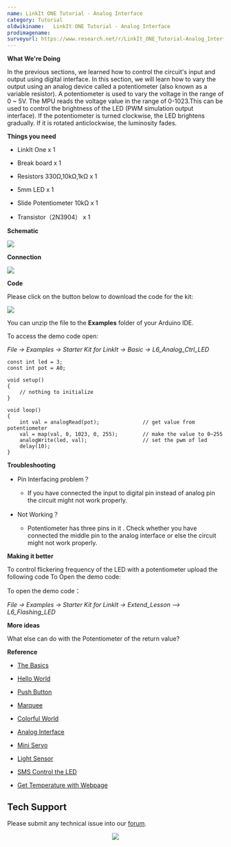 ```yaml
---
name: LinkIt ONE Tutorial - Analog Interface
category: Tutorial
oldwikiname:   LinkIt ONE Tutorial - Analog Interface
prodimagename:
surveyurl: https://www.research.net/r/LinkIt_ONE_Tutorial-Analog_Interface
---
```


**What We're Doing**

In the previous sections, we learned how to control the circuit's input and output using digital interface. In this section, we will learn how to vary the output using an analog device called a potentiometer (also known as a variable resistor). A potentiometer is used to vary the voltage in the range of 0 ~ 5V. The MPU reads the voltage value in the range of 0-1023.This can be used to control the brightness of the LED (PWM simulation output interface). If the potentiometer is turned clockwise, the LED brightens gradually. If it is rotated anticlockwise, the luminosity fades.

**Things you need**

*   LinkIt One x 1

*   Break board x 1

*   Resistors 330Ω,10kΩ,1kΩ x 1

*   5mm LED x 1

*   Slide Potentiometer 10kΩ x 1

*   Transistor（2N3904） x 1

**Schematic**

![](https://files.seeedstudio.com/wiki/LinkIt_ONE_Tutorial-Analog_Interface/img/LinkItONE_Kit_6_1.jpg)

**Connection**

![](https://files.seeedstudio.com/wiki/LinkIt_ONE_Tutorial-Analog_Interface/img/LinkItONE_Kit_6_2.jpg)

**Code**

Please click on the button below to download the code for the kit:

[![](https://files.seeedstudio.com/wiki/LinkIt_ONE_Tutorial-Analog_Interface/img/Code_sidekick_linkit.png)](https://github.com/Seeed-Studio/Sidekick_Basic_Kit_for_LinkIt)

You can unzip the file to the **Examples** folder of your Arduino IDE.

To access the demo code open:

_File -&gt; Examples -&gt; Starter Kit for LinkIt -&gt; Basic -&gt; L6_Analog_Ctrl_LED_
```
const int led = 3;
const int pot = A0;

void setup()
{
    // nothing to initialize
}

void loop()
{
    int val = analogRead(pot);              // get value from potentiometer
    val = map(val, 0, 1023, 0, 255);        // make the value to 0~255
    analogWrite(led, val);                  // set the pwm of led
    delay(10);
}
```
**Troubleshooting**

*   Pin Interfacing problem？

    *   If you have connected the input to digital pin instead of analog pin the circuit might not work properly.

*   Not Working？

    *   Potentiometer has three pins in it . Check whether you have connected the middle pin to the analog interface or else the circuit might not work properly.

**Making it better**

To control flickering frequency of the LED with a potentiometer upload the following code
To Open the demo code:

To open the demo code：

_File -&gt; Examples -&gt; Starter Kit for LinkIt -&gt; Extend_Lesson –&gt; L6_Flashing_LED_

**More ideas**

What else can do with the Potentiometer of the return value?

**Reference**

*   [The Basics](/LinkIt_ONE_Tutorial-The_Basics)

*   [Hello World](/LinkIt_ONE_Tutorial-Hello_World)

*   [Push Button](/LinkIt_ONE_Tutorial-Push_Button)

*   [Marquee](/LinkIt_ONE_Tutorial-Marquee)

*   [Colorful World](/LinkIt_ONE_Tutorial-Colorful_World)

*   [Analog Interface](/LinkIt_ONE_Tutorial-Analog_Interface)

*   [Mini Servo](/LinkIt-ONE-Tutorial---Mini-Servo)

*   [Light Sensor](/LinkIt_ONE_Tutorial-Light-Sensor)

*   [SMS Control the LED](/LinkIt_ONE_Tutorial-SMS_control_the_LED)

*   [Get Temperature with Webpage](/LinkIt_ONE_Tutorial-Get_temperature_with_Webpage)

## Tech Support
Please submit any technical issue into our [forum](http://forum.seeedstudio.com/). <br /><p style="text-align:center"><a href="https://www.seeedstudio.com/act-4.html?utm_source=wiki&utm_medium=wikibanner&utm_campaign=newproducts" target="_blank"><img src="https://files.seeedstudio.com/wiki/Wiki_Banner/new_product.jpg" /></a></p>